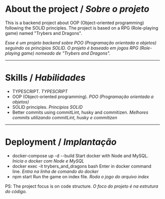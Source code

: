 # About the project / *Sobre o projeto*

This is a backend project about OOP (Object-oriented programming) following the SOLID principles. The project is based on a RPG (Role-playing game) named "Trybers and Dragons".

*Esse é um projeto backend sobre POO (Programação orientada a objetos) seguindo os princípios SOLID. O projeto é baseado em jogos RPG (Role-playing game) nomeado de "Trybers and Dragons".*

---
# Skills / *Habilidades*

 - TYPESCRIPT. *TYPESCRIPT*
 - OOP (Object-oriented programming). *POO (Programação orientada a objetos)*
 - SOLID principles. *Princípios SOLID*
 - Better commits using commitLint, husky and commitizen. *Melhores commits utilizando commitLint, husky e commitizen*

---
# Deployment / *Implantação*

 - docker-compose up -d --build                 Start docker with Node and MySQL. *Inicia o docker com Node e MySQL*
 - docker exec -it trybers_and_dragons bash     Enter in docker command line. *Entra na linha de comando do docker*
 - npm start                                    Run the game on index file. *Roda o jogo do arquivo index*

PS: The project focus is on code structure. *O foco do projeto é na estrutura do código.*
